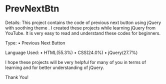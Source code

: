 # PrevNextBtn

Details: This project contains the code of previous next button using jQuery with soothing theme . I created these projects while learning jQuery from YouTube. It is very easy to read and understand these codes for beginners.

Type:
• Previous Next Button

Language Used:
• HTML(55.3%)
• CSS(24.0%)
• jQuery(27.7%)

I hope these projects will be very helpful for many of you in terms of learning and for better understanding of jQuery.

Thank You!
